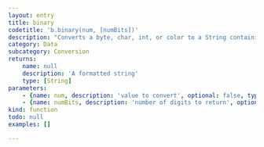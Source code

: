 ```yaml
---
layout: entry
title: binary
codetitle: 'b.binary(num, [numBits])'
description: "Converts a byte, char, int, or color to a String containing the\nequivalent binary notation. For example color(0, 102, 153, 255)\nwill convert to the String \"11111111000000000110011010011001\". This\nfunction can help make your geeky debugging sessions much happier."
category: Data
subcategory: Conversion
returns:
    name: null
    description: 'A formatted string'
    type: [String]
parameters:
    - {name: num, description: 'value to convert', optional: false, type: [Number]}
    - {name: numBits, description: 'number of digits to return', optional: true, type: [Number]}
kind: function
todo: null
examples: []

---
```

